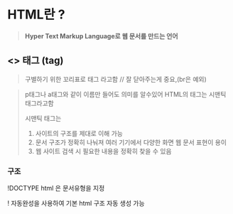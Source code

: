 # HTML란 ?

> #### Hyper Text Markup Language로 웹 문서를 만드는 언어

## <> 태그 (tag) 

> 구별하기 위한 꼬리표로 태그 라고함 // 잘 닫아주는게 중요,(br은 예외)

> p태그나 a태그와 같이 이름만 들어도 의미를 알수있어 HTML의 태그는 시맨틱 태그라고함
>
> 시맨틱 태그는
>
> 1. 사이트의 구조를 제대로 이해 가능
> 2. 문서 구조가 정확히 나눠져 여러 기기에서 다양한 화면 웹 문서 표현이 용이
> 3. 웹 사이트 검색 시 필요한 내용을 정확히 찾을 수 있음

### 구조

!DOCTYPE html 은 문서유형을 지정 

! 자동완성을 사용하여 기본 html 구조 자동 생성 가능





